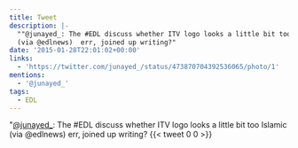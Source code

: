 ```yaml
---
title: Tweet
description: |-
  ""@junayed_: The #EDL discuss whether ITV logo looks a little bit too Islamic
  (via @edlnews)  err, joined up writing?"
date: '2015-01-28T22:01:02+00:00'
links:
  - 'https://twitter.com/junayed_/status/473870704392536065/photo/1'
mentions:
  - '@junayed_'
tags:
  - EDL
---
```

"[@junayed_](https://twitter.com/@junayed_): The #EDL discuss whether ITV logo looks a little bit too Islamic
(via @edlnews)  err, joined up writing?
      {{< tweet 0 0 >}}
    
